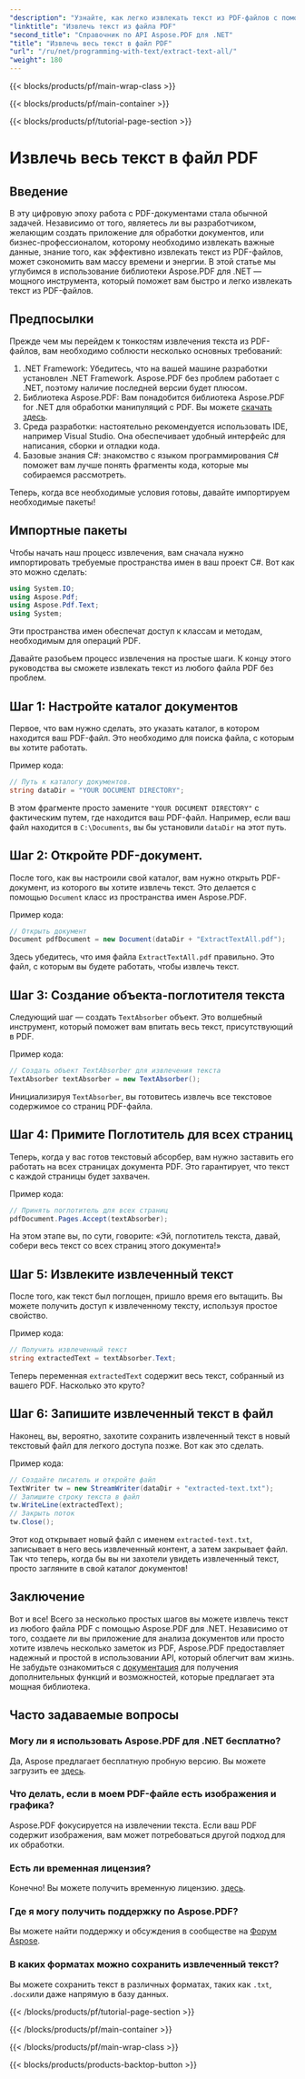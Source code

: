 ```yaml
---
"description": "Узнайте, как легко извлекать текст из PDF-файлов с помощью Aspose.PDF для .NET, следуя этому пошаговому руководству."
"linktitle": "Извлечь текст из файла PDF"
"second_title": "Справочник по API Aspose.PDF для .NET"
"title": "Извлечь весь текст в файл PDF"
"url": "/ru/net/programming-with-text/extract-text-all/"
"weight": 180
---
```


{{< blocks/products/pf/main-wrap-class >}}

{{< blocks/products/pf/main-container >}}

{{< blocks/products/pf/tutorial-page-section >}}

# Извлечь весь текст в файл PDF

## Введение

В эту цифровую эпоху работа с PDF-документами стала обычной задачей. Независимо от того, являетесь ли вы разработчиком, желающим создать приложение для обработки документов, или бизнес-профессионалом, которому необходимо извлекать важные данные, знание того, как эффективно извлекать текст из PDF-файлов, может сэкономить вам массу времени и энергии. В этой статье мы углубимся в использование библиотеки Aspose.PDF для .NET — мощного инструмента, который поможет вам быстро и легко извлекать текст из PDF-файлов.

## Предпосылки

Прежде чем мы перейдем к тонкостям извлечения текста из PDF-файлов, вам необходимо соблюсти несколько основных требований:

1. .NET Framework: Убедитесь, что на вашей машине разработки установлен .NET Framework. Aspose.PDF без проблем работает с .NET, поэтому наличие последней версии будет плюсом.
2. Библиотека Aspose.PDF: Вам понадобится библиотека Aspose.PDF for .NET для обработки манипуляций с PDF. Вы можете [скачать здесь](https://releases.aspose.com/pdf/net/).
3. Среда разработки: настоятельно рекомендуется использовать IDE, например Visual Studio. Она обеспечивает удобный интерфейс для написания, сборки и отладки кода.
4. Базовые знания C#: знакомство с языком программирования C# поможет вам лучше понять фрагменты кода, которые мы собираемся рассмотреть.

Теперь, когда все необходимые условия готовы, давайте импортируем необходимые пакеты!

## Импортные пакеты

Чтобы начать наш процесс извлечения, вам сначала нужно импортировать требуемые пространства имен в ваш проект C#. Вот как это можно сделать:

```csharp
using System.IO;
using Aspose.Pdf;
using Aspose.Pdf.Text;
using System;
```

Эти пространства имен обеспечат доступ к классам и методам, необходимым для операций PDF. 

Давайте разобьем процесс извлечения на простые шаги. К концу этого руководства вы сможете извлекать текст из любого файла PDF без проблем.

## Шаг 1: Настройте каталог документов

Первое, что вам нужно сделать, это указать каталог, в котором находится ваш PDF-файл. Это необходимо для поиска файла, с которым вы хотите работать.

Пример кода:

```csharp
// Путь к каталогу документов.
string dataDir = "YOUR DOCUMENT DIRECTORY";
```

В этом фрагменте просто замените `"YOUR DOCUMENT DIRECTORY"` с фактическим путем, где находится ваш PDF-файл. Например, если ваш файл находится в `C:\Documents`, вы бы установили `dataDir` на этот путь.

## Шаг 2: Откройте PDF-документ.

После того, как вы настроили свой каталог, вам нужно открыть PDF-документ, из которого вы хотите извлечь текст. Это делается с помощью `Document` класс из пространства имен Aspose.PDF.

Пример кода:

```csharp
// Открыть документ
Document pdfDocument = new Document(dataDir + "ExtractTextAll.pdf");
```

Здесь убедитесь, что имя файла `ExtractTextAll.pdf` правильно. Это файл, с которым вы будете работать, чтобы извлечь текст.

## Шаг 3: Создание объекта-поглотителя текста

Следующий шаг — создать `TextAbsorber` объект. Это волшебный инструмент, который поможет вам впитать весь текст, присутствующий в PDF.

Пример кода:

```csharp
// Создать объект TextAbsorber для извлечения текста
TextAbsorber textAbsorber = new TextAbsorber();
```

Инициализируя `TextAbsorber`, вы готовитесь извлечь все текстовое содержимое со страниц PDF-файла.

## Шаг 4: Примите Поглотитель для всех страниц

Теперь, когда у вас готов текстовый абсорбер, вам нужно заставить его работать на всех страницах документа PDF. Это гарантирует, что текст с каждой страницы будет захвачен.

Пример кода:

```csharp
// Принять поглотитель для всех страниц
pdfDocument.Pages.Accept(textAbsorber);
```

На этом этапе вы, по сути, говорите: «Эй, поглотитель текста, давай, собери весь текст со всех страниц этого документа!»

## Шаг 5: Извлеките извлеченный текст

После того, как текст был поглощен, пришло время его вытащить. Вы можете получить доступ к извлеченному тексту, используя простое свойство.

Пример кода:

```csharp
// Получить извлеченный текст
string extractedText = textAbsorber.Text;
```

Теперь переменная `extractedText` содержит весь текст, собранный из вашего PDF. Насколько это круто?

## Шаг 6: Запишите извлеченный текст в файл

Наконец, вы, вероятно, захотите сохранить извлеченный текст в новый текстовый файл для легкого доступа позже. Вот как это сделать.

Пример кода:

```csharp
// Создайте писатель и откройте файл
TextWriter tw = new StreamWriter(dataDir + "extracted-text.txt");
// Запишите строку текста в файл
tw.WriteLine(extractedText);
// Закрыть поток
tw.Close();
```

Этот код открывает новый файл с именем `extracted-text.txt`, записывает в него весь извлеченный контент, а затем закрывает файл. Так что теперь, когда бы вы ни захотели увидеть извлеченный текст, просто загляните в свой каталог документов!

## Заключение

Вот и все! Всего за несколько простых шагов вы можете извлечь текст из любого файла PDF с помощью Aspose.PDF для .NET. Независимо от того, создаете ли вы приложение для анализа документов или просто хотите извлечь несколько заметок из PDF, Aspose.PDF предоставляет надежный и простой в использовании API, который облегчит вам жизнь. Не забудьте ознакомиться с [документация](https://reference.aspose.com/pdf/net/) для получения дополнительных функций и возможностей, которые предлагает эта мощная библиотека.

## Часто задаваемые вопросы

### Могу ли я использовать Aspose.PDF для .NET бесплатно?
Да, Aspose предлагает бесплатную пробную версию. Вы можете загрузить ее [здесь](https://releases.aspose.com/).

### Что делать, если в моем PDF-файле есть изображения и графика?
Aspose.PDF фокусируется на извлечении текста. Если ваш PDF содержит изображения, вам может потребоваться другой подход для их обработки.

### Есть ли временная лицензия?
Конечно! Вы можете получить временную лицензию. [здесь](https://purchase.aspose.com/temporary-license/).

### Где я могу получить поддержку по Aspose.PDF?
Вы можете найти поддержку и обсуждения в сообществе на [Форум Aspose](https://forum.aspose.com/c/pdf/10).

### В каких форматах можно сохранить извлеченный текст?
Вы можете сохранить текст в различных форматах, таких как `.txt`, `.docx`или даже напрямую в базу данных.

{{< /blocks/products/pf/tutorial-page-section >}}

{{< /blocks/products/pf/main-container >}}

{{< /blocks/products/pf/main-wrap-class >}}

{{< blocks/products/products-backtop-button >}}